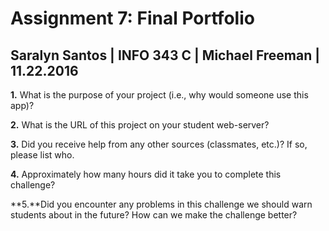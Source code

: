 # Assignment 7: Final Portfolio
## Saralyn Santos | INFO 343 C | Michael Freeman | 11.22.2016

**1.** What is the purpose of your project (i.e., why would someone use this app)?

**2.** What is the URL of this project on your student web-server?

**3.** Did you receive help from any other sources (classmates, etc.)? If so, please list who.

**4.** Approximately how many hours did it take you to complete this challenge?

**5.**Did you encounter any problems in this challenge we should warn students about in the future? How can we make the challenge better?